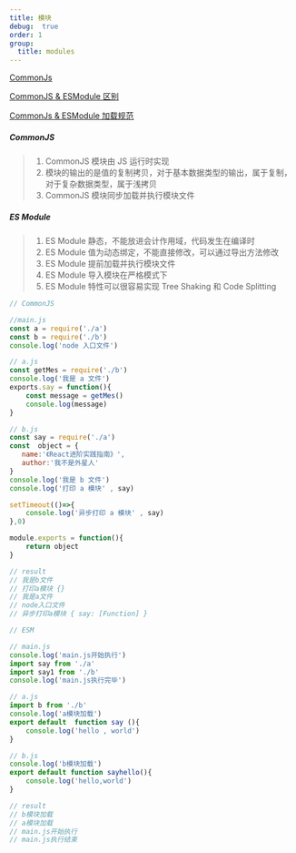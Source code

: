```yaml
---
title: 模块
debug:  true
order: 1
group:
  title: modules
---
```


[CommonJs](https://juejin.cn/post/6892786383249735687)

[CommonJS & ESModule 区别](https://juejin.cn/post/6994224541312483336)

[CommonJs & ESModule 加载规范](https://zhuanlan.zhihu.com/p/346405395)

##### CommonJS

> 1. CommonJS 模块由 JS 运行时实现
> 2. 模块的输出的是值的复制拷贝，对于基本数据类型的输出，属于复制，对于复杂数据类型，属于浅拷贝
> 3. CommonJS 模块同步加载并执行模块文件

##### ES Module

> 1.  ES Module 静态，不能放进会计作用域，代码发生在编译时
> 2.  ES Module 值为动态绑定，不能直接修改，可以通过导出方法修改
> 3.  ES Module 提前加载并执行模块文件
> 4.  ES Module 导入模块在严格模式下
> 5.  ES Module 特性可以很容易实现 Tree Shaking 和 Code Splitting
```js
// CommonJS

//main.js
const a = require('./a')
const b = require('./b')
console.log('node 入口文件')

// a.js
const getMes = require('./b')
console.log('我是 a 文件')
exports.say = function(){
    const message = getMes()
    console.log(message)
}

// b.js
const say = require('./a')
const  object = {
   name:'《React进阶实践指南》',
   author:'我不是外星人'
}
console.log('我是 b 文件')
console.log('打印 a 模块' , say)

setTimeout(()=>{
    console.log('异步打印 a 模块' , say)
},0)

module.exports = function(){
    return object
}

// result
// 我是b文件
// 打印a模块 {}
// 我是a文件
// node入口文件
// 异步打印a模块 { say: [Function] }

```

```js
// ESM

// main.js
console.log('main.js开始执行')
import say from './a'
import say1 from './b'
console.log('main.js执行完毕')

// a.js
import b from './b'
console.log('a模块加载')
export default  function say (){
    console.log('hello , world')
}

// b.js
console.log('b模块加载')
export default function sayhello(){
    console.log('hello,world')
}

// result
// b模块加载
// a模块加载
// main.js开始执行
// main.js执行结束
```